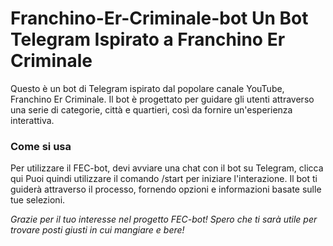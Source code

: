 # Franchino-Er-Criminale-bot Un Bot Telegram Ispirato a Franchino Er Criminale
Questo è un bot di Telegram ispirato dal popolare canale YouTube, Franchino Er Criminale. 
Il bot è progettato per guidare gli utenti attraverso una serie di categorie, città e quartieri, così da fornire un'esperienza interattiva.

### Come si usa 
Per utilizzare il FEC-bot, devi avviare una chat con il bot su Telegram, clicca qui
Puoi quindi utilizzare il comando /start per iniziare l'interazione.
Il bot ti guiderà attraverso il processo, fornendo opzioni e informazioni basate sulle tue selezioni.

_Grazie per il tuo interesse nel progetto FEC-bot! Spero che ti sarà utile per trovare posti giusti in cui mangiare e bere!_
